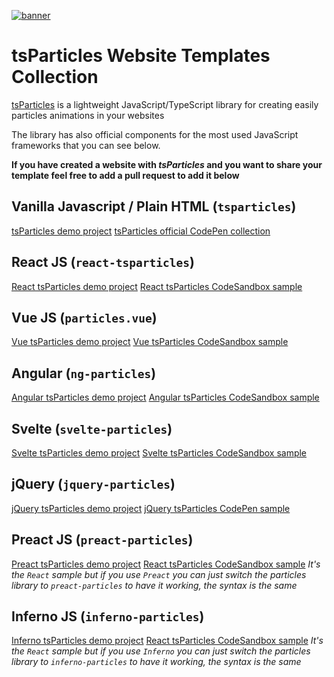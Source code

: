 [![banner](https://cdn.matteobruni.it/images/particles/banner2.png)](https://particles.matteobruni.it)

# tsParticles Website Templates Collection

[tsParticles](https://github.com/matteobruni/tsparticles) is a lightweight JavaScript/TypeScript library for creating easily particles animations in your websites

The library has also official components for the most used JavaScript frameworks that you can see below.

**If you have created a website with _tsParticles_ and you want to share your template feel free to add a pull request to add it below**

## Vanilla Javascript / Plain HTML (`tsparticles`)

[tsParticles demo project](https://github.com/matteobruni/tsparticles/tree/master/demo/main)
[tsParticles official CodePen collection](https://codepen.io/collection/DPOage)

## React JS (`react-tsparticles`)

[React tsParticles demo project](https://github.com/matteobruni/tsparticles/tree/master/demo/react)
[React tsParticles CodeSandbox sample](https://codesandbox.io/s/react-tsparticles-dw43f)

## Vue JS (`particles.vue`)

[Vue tsParticles demo project](https://github.com/matteobruni/tsparticles/tree/master/demo/vue)
[Vue tsParticles CodeSandbox sample](https://codesandbox.io/s/particlesvue-20-kwsl6)

## Angular (`ng-particles`)

[Angular tsParticles demo project](https://github.com/matteobruni/tsparticles/tree/master/demo/angular)
[Angular tsParticles CodeSandbox sample](https://codesandbox.io/s/ng-particles-2-vfxhi)

## Svelte (`svelte-particles`)

[Svelte tsParticles demo project](https://github.com/matteobruni/tsparticles/tree/master/demo/svelte)
[Svelte tsParticles CodeSandbox sample](https://codesandbox.io/s/svelte-particles-h6lb5)

## jQuery (`jquery-particles`)

[jQuery tsParticles demo project](https://github.com/matteobruni/tsparticles/tree/master/demo/jquery)
[jQuery tsParticles CodePen sample](https://codepen.io/matteobruni/pen/dyoKePb)

## Preact JS (`preact-particles`)

[Preact tsParticles demo project](https://github.com/matteobruni/tsparticles/tree/master/demo/preact)
[React tsParticles CodeSandbox sample](https://codesandbox.io/s/react-tsparticles-dw43f) *It's the `React` sample but if you use `Preact` you can just switch the particles library to `preact-particles` to have it working, the syntax is the same*

## Inferno JS (`inferno-particles`)

[Inferno tsParticles demo project](https://github.com/matteobruni/tsparticles/tree/master/demo/inferno)
[React tsParticles CodeSandbox sample](https://codesandbox.io/s/react-tsparticles-dw43f) *It's the `React` sample but if you use `Inferno` you can just switch the particles library to `inferno-particles` to have it working, the syntax is the same*
